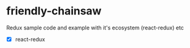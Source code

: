 # friendly-chainsaw
Redux sample code and example with it's ecosystem (react-redux) etc
  
  - [x] react-redux

